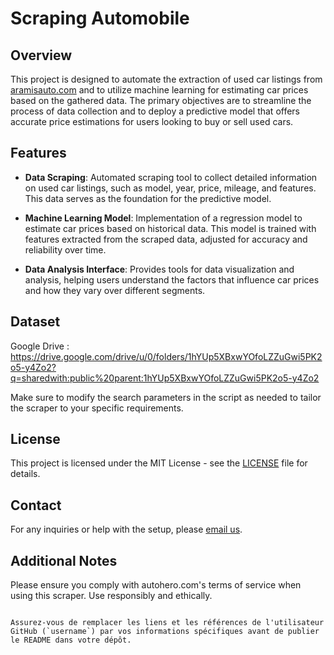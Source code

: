 # Scraping Automobile

## Overview
This project is designed to automate the extraction of used car listings from [aramisauto.com]([https://www.autohero.com](https://www.aramisauto.com/?cmpid=ps_ky_GOOGLE_VN_E_SEARCH_BRAND&gad_source=1&gclid=CjwKCAjwuJ2xBhA3EiwAMVjkVO7OkAQ1jXRUV3mpUSfQgGfxCJyhZQJI_C1CLUGHF-Gt_YhVOJ-jrxoCHxgQAvD_BwE)) and to utilize machine learning for estimating car prices based on the gathered data. The primary objectives are to streamline the process of data collection and to deploy a predictive model that offers accurate price estimations for users looking to buy or sell used cars.

## Features
- **Data Scraping**: Automated scraping tool to collect detailed information on used car listings, such as model, year, price, mileage, and features. This data serves as the foundation for the predictive model.
  
- **Machine Learning Model**: Implementation of a regression model to estimate car prices based on historical data. This model is trained with features extracted from the scraped data, adjusted for accuracy and reliability over time.
  
- **Data Analysis Interface**: Provides tools for data visualization and analysis, helping users understand the factors that influence car prices and how they vary over different segments.


## Dataset
Google Drive : https://drive.google.com/drive/u/0/folders/1hYUp5XBxwYOfoLZZuGwi5PK2o5-y4Zo2?q=sharedwith:public%20parent:1hYUp5XBxwYOfoLZZuGwi5PK2o5-y4Zo2

Make sure to modify the search parameters in the script as needed to tailor the scraper to your specific requirements.


## License
This project is licensed under the MIT License - see the [LICENSE](LICENSE.md) file for details.

## Contact
For any inquiries or help with the setup, please [email us](mailto:support@autoheroscraper.com).

## Additional Notes
Please ensure you comply with autohero.com's terms of service when using this scraper. Use responsibly and ethically.
```

Assurez-vous de remplacer les liens et les références de l'utilisateur GitHub (`username`) par vos informations spécifiques avant de publier le README dans votre dépôt.
